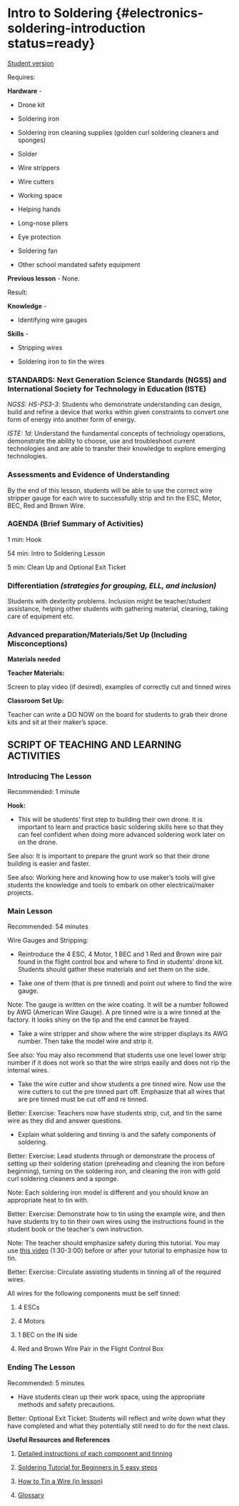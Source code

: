# Intro to Soldering {#electronics-soldering-introduction status=ready}

[Student version](+duckiesky_high_school_student#electronics-soldering-introduction)

<div class='requirements' markdown='1'>

Requires:

**Hardware** - 

- Drone kit

- Soldering iron

- Soldering iron cleaning supplies (golden curl soldering cleaners and sponges) 

- Solder

- Wire strippers

- Wire cutters

- Working space

- Helping hands

- Long-nose pliers

- Eye protection

- Soldering fan

- Other school mandated safety equipment

**Previous lesson** - None.

Result: 

**Knowledge** - 

- Identifying wire gauges


**Skills** - 

- Stripping wires 

- Soldering iron to tin the wires 

</div>


### STANDARDS: Next Generation Science Standards (NGSS) and International Society for Technology in Education (ISTE)

_NGSS: HS-PS3-3_: Students who demonstrate understanding can design, build and refine a device that works within given constraints to convert one form of energy into another form of energy.

_ISTE: 1d_: Understand the fundamental concepts of technology operations, demonstrate the ability to choose, use and troubleshoot current technologies and are able to transfer their knowledge to explore emerging technologies.


### Assessments and Evidence of Understanding

By the end of this lesson, students will be able to use the correct wire stripper gauge for each wire to successfully strip and tin the ESC, Motor, BEC, Red and Brown Wire.

### AGENDA (Brief Summary of Activities)

1 min: Hook

54 min: Intro to Soldering Lesson

5 min: Clean Up and Optional Exit Ticket


### Differentiation _(strategies for grouping, ELL, and inclusion)_

Students with dexterity problems. Inclusion might be teacher/student assistance, helping other students with gathering material, cleaning, taking care of equipment etc.


### Advanced preparation/Materials/Set Up (Including Misconceptions)

**Materials needed**

**Teacher Materials:**

Screen to play video (if desired), examples of correctly cut and tinned wires

**Classroom Set Up:**

Teacher can write a DO NOW on the board for students to grab their drone kits and sit at their maker’s space. 


## SCRIPT OF TEACHING AND LEARNING ACTIVITIES


### Introducing The Lesson

Recommended: 1 minute

**Hook:** 

-  This will be students’ first step to building their own drone. It is important to learn and practice basic soldering skills here so that they can feel confident when doing more advanced soldering work later on on the drone.

See also: It is important to prepare the grunt work so that their drone building is easier and faster.

See also: Working here and knowing how to use maker’s tools will give students the knowledge and tools to embark on other electrical/maker projects. 


### Main Lesson

Recommended: 54 minutes

Wire Gauges and Stripping:

-  Reintroduce the 4 ESC, 4 Motor, 1 BEC and 1 Red and Brown wire pair found in the flight control box and where to find in students’ drone kit. Students should gather these materials and set them on the side.

-  Take one of them (that is pre tinned) and point out where to find the wire gauge.

Note: The gauge is written on the wire coating. It will be a number followed by AWG (American Wire Gauge). A pre tinned wire is a wire tinned at the factory. It looks shiny on the tip and the end cannot be frayed.

-  Take a wire stripper and show where the wire stripper displays its AWG number. Then take the model wire and strip it.

See also: You may also recommend that students use one level lower strip number if it does not work so that the wire strips easily and does not rip the internal wires.

-  Take the wire cutter and show students a pre tinned wire. Now use the wire cutters to cut the pre tinned part off. Emphasize that all wires that are pre tinned must be cut off and re tinned.

Better: Exercise: Teachers now have students strip, cut, and tin the same wire as they did and answer questions.

-  Explain what soldering and tinning is and the safety components of soldering.


Better: Exercise: Lead students through or demonstrate the process of setting up their soldering station (preheading and cleaning the iron before beginning), turning on the soldering iron, and cleaning the iron with gold curl soldering cleaners and a sponge.

Note: Each soldering iron model is different and you should know an appropriate heat to tin with.


Better: Exercise: Demonstrate how to tin using the example wire, and then have students try to tin their own wires using the instructions found in the student book or the teacher's own instruction. 

Note: The teacher should emphasize safety during this tutorial. You may use [this video](https://www.youtube.com/watch?v=pRPF4wpXX9Q) (1:30-3:00) before or after your tutorial to emphasize how to tin.


Better: Exercise: Circulate assisting students in tinning all of the required wires. 

All wires for the following components must be self tinned: 

1. 4 ESCs

2. 4 Motors

3. 1 BEC on the IN side

4. Red and Brown Wire Pair in the Flight Control Box 


### Ending The Lesson

Recommended: 5 minutes

-  Have students clean up their work space, using the appropriate methods and safety precautions. 

Better: Optional Exit Ticket: Students will reflect and write down what they have completed and what they potentially still need to do for the next class.


**Useful Resources and References**

1. [Detailed instructions of each component and tinning](https://docs.duckietown.org/daffy/opmanual_sky/out/build_phase0.html)

2. [Soldering Tutorial for Beginners in 5 easy steps](https://www.youtube.com/watch?v=Qps9woUGkvI)
3. [How to Tin a Wire (in lesson)](https://www.youtube.com/watch?v=pRPF4wpXX9Q)

4. [Glossary](https://docs.google.com/document/d/1LJzESfH8VnLDAitNTwwa-iDZs-zY-KM2v1EuWFoLz6A/edit?usp=sharing)
